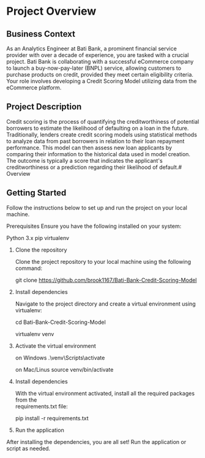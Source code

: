# Project Overview

## Business Context

As an Analytics Engineer at Bati Bank, a prominent financial service provider with over a decade of experience, you are tasked with a crucial project. Bati Bank is collaborating with a successful eCommerce company to launch a buy-now-pay-later (BNPL) service, allowing customers to purchase products on credit, provided they meet certain eligibility criteria. Your role involves developing a Credit Scoring Model utilizing data from the eCommerce platform.

## Project Description

Credit scoring is the process of quantifying the creditworthiness of potential borrowers to estimate the likelihood of defaulting on a loan in the future. Traditionally, lenders create credit scoring models using statistical methods to analyze data from past borrowers in relation to their loan repayment performance. This model can then assess new loan applicants by comparing their information to the historical data used in model creation. The outcome is typically a score that indicates the applicant's creditworthiness or a prediction regarding their likelihood of default.# Overview


## Getting Started

Follow the instructions below to set up and run the project on your local machine.

Prerequisites Ensure you have the following installed on your system:

Python 3.x pip virtualenv

1. Clone the repository

    Clone the project repository to your local machine using the following command:

    git clone https://github.com/brook1167/Bati-Bank-Credit-Scoring-Model

2. Install dependencies

   Navigate to the project directory and create a virtual environment using virtualenv:

   cd Bati-Bank-Credit-Scoring-Model
   
   virtualenv venv


3. Activate the virtual environment
    
    on Windows
        .\venv\Scripts\activate
        
    on Mac/Linus
        source venv/bin/activate
        
4. Install dependencies

    With the virtual environment activated, install all the required packages from the         
    requirements.txt file:
    
    pip install -r requirements.txt


5. Run the application

After installing the dependencies, you are all set! Run the application or script as needed.